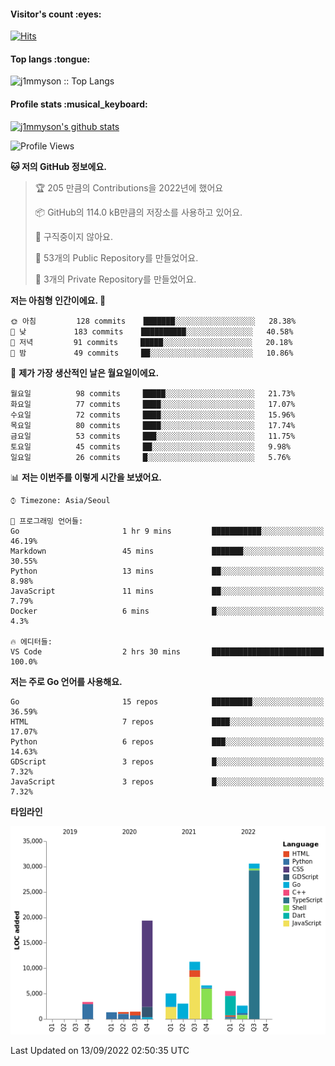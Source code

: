 <h4>Visitor's count :eyes:</h4>

[![Hits](https://hits.seeyoufarm.com/api/count/incr/badge.svg?url=https%3A%2F%2Fgithub.com%2Fj1mmyson&count_bg=%2379C83D&title_bg=%23555555&icon=&icon_color=%23E7E7E7&title=hits&edge_flat=false)](https://hits.seeyoufarm.com)

<h4>Top langs :tongue:</h4>

<p><img src="https://github-readme-stats.vercel.app/api/top-langs/?username=j1mmyson&hide=html&langs_count=8&theme=tokyonight&layout=compact" alt="j1mmyson :: Top Langs" /></p>

<h4>Profile stats :musical_keyboard:</h4>

[![j1mmyson's github stats](https://github-readme-stats.vercel.app/api?username=j1mmyson&show_icons=true&theme=merko&hide=["contribs","issues"])](https://github.com/j1mmyson)

<!--START_SECTION:waka-->
![Profile Views](http://img.shields.io/badge/Profile%20Views-0-blue)

**🐱 저의 GitHub 정보에요.** 

> 🏆 205 만큼의 Contributions을 2022년에 했어요
 > 
> 📦 GitHub의 114.0 kB만큼의 저장소를 사용하고 있어요. 
 > 
> 🚫 구직중이지 않아요.
 > 
> 📜 53개의 Public Repository를 만들었어요. 
 > 
> 🔑 3개의 Private Repository를 만들었어요.  
 > 
**저는 아침형 인간이에요. 🐤** 

```text
🌞 아침         128 commits    ███████░░░░░░░░░░░░░░░░░░   28.38% 
🌆 낮　         183 commits    ██████████░░░░░░░░░░░░░░░   40.58% 
🌃 저녁         91 commits     █████░░░░░░░░░░░░░░░░░░░░   20.18% 
🌙 밤　         49 commits     ██░░░░░░░░░░░░░░░░░░░░░░░   10.86%

```
📅 **제가 가장 생산적인 날은 월요일이에요.** 

```text
월요일          98 commits     █████░░░░░░░░░░░░░░░░░░░░   21.73% 
화요일          77 commits     ████░░░░░░░░░░░░░░░░░░░░░   17.07% 
수요일          72 commits     ████░░░░░░░░░░░░░░░░░░░░░   15.96% 
목요일          80 commits     ████░░░░░░░░░░░░░░░░░░░░░   17.74% 
금요일          53 commits     ███░░░░░░░░░░░░░░░░░░░░░░   11.75% 
토요일          45 commits     ██░░░░░░░░░░░░░░░░░░░░░░░   9.98% 
일요일          26 commits     █░░░░░░░░░░░░░░░░░░░░░░░░   5.76%

```


📊 **저는 이번주를 이렇게 시간을 보냈어요.** 

```text
⌚︎ Timezone: Asia/Seoul

💬 프로그래밍 언어들: 
Go                       1 hr 9 mins         ███████████░░░░░░░░░░░░░░   46.19% 
Markdown                 45 mins             ███████░░░░░░░░░░░░░░░░░░   30.55% 
Python                   13 mins             ██░░░░░░░░░░░░░░░░░░░░░░░   8.98% 
JavaScript               11 mins             ██░░░░░░░░░░░░░░░░░░░░░░░   7.79% 
Docker                   6 mins              █░░░░░░░░░░░░░░░░░░░░░░░░   4.3%

🔥 에디터들: 
VS Code                  2 hrs 30 mins       █████████████████████████   100.0%

```

**저는 주로 Go 언어를 사용해요.** 

```text
Go                       15 repos            █████████░░░░░░░░░░░░░░░░   36.59% 
HTML                     7 repos             ████░░░░░░░░░░░░░░░░░░░░░   17.07% 
Python                   6 repos             ███░░░░░░░░░░░░░░░░░░░░░░   14.63% 
GDScript                 3 repos             █░░░░░░░░░░░░░░░░░░░░░░░░   7.32% 
JavaScript               3 repos             █░░░░░░░░░░░░░░░░░░░░░░░░   7.32%

```


**타임라인**

![Chart not found](https://raw.githubusercontent.com/j1mmyson/j1mmyson/main/charts/bar_graph.png) 


 Last Updated on 13/09/2022 02:50:35 UTC
<!--END_SECTION:waka-->
